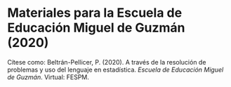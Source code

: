 # Materiales para la Escuela de Educación Miguel de Guzmán (2020)
Cítese como:
Beltrán-Pellicer, P. (2020). A través de la resolución de problemas y uso del lenguaje en estadística. _Escuela de Educación Miguel de Guzmán_. Virtual: FESPM.





